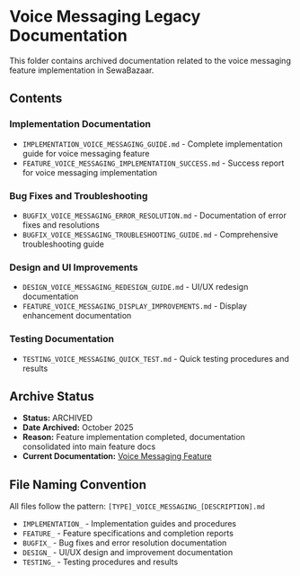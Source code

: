 # Voice Messaging Legacy Documentation

This folder contains archived documentation related to the voice messaging feature implementation in SewaBazaar.

## Contents

### Implementation Documentation

- `IMPLEMENTATION_VOICE_MESSAGING_GUIDE.md` - Complete implementation guide for voice messaging feature
- `FEATURE_VOICE_MESSAGING_IMPLEMENTATION_SUCCESS.md` - Success report for voice messaging implementation

### Bug Fixes and Troubleshooting

- `BUGFIX_VOICE_MESSAGING_ERROR_RESOLUTION.md` - Documentation of error fixes and resolutions
- `BUGFIX_VOICE_MESSAGING_TROUBLESHOOTING_GUIDE.md` - Comprehensive troubleshooting guide

### Design and UI Improvements

- `DESIGN_VOICE_MESSAGING_REDESIGN_GUIDE.md` - UI/UX redesign documentation
- `FEATURE_VOICE_MESSAGING_DISPLAY_IMPROVEMENTS.md` - Display enhancement documentation

### Testing Documentation

- `TESTING_VOICE_MESSAGING_QUICK_TEST.md` - Quick testing procedures and results

## Archive Status

- **Status:** ARCHIVED
- **Date Archived:** October 2025
- **Reason:** Feature implementation completed, documentation consolidated into main feature docs
- **Current Documentation:** [Voice Messaging Feature](../../features/messaging/voice-messaging.md)

## File Naming Convention

All files follow the pattern: `[TYPE]_VOICE_MESSAGING_[DESCRIPTION].md`

- `IMPLEMENTATION_` - Implementation guides and procedures
- `FEATURE_` - Feature specifications and completion reports
- `BUGFIX_` - Bug fixes and error resolution documentation
- `DESIGN_` - UI/UX design and improvement documentation
- `TESTING_` - Testing procedures and results